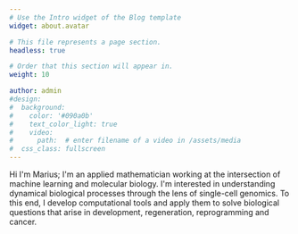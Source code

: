 ```yaml
---
# Use the Intro widget of the Blog template
widget: about.avatar

# This file represents a page section.
headless: true

# Order that this section will appear in.
weight: 10

author: admin
#design:
#  background:
#    color: '#090a0b'
#    text_color_light: true
#    video:
#      path:  # enter filename of a video in /assets/media
#  css_class: fullscreen
---
```


Hi I'm Marius; I'm an applied mathematician working at the intersection of
machine learning and molecular biology. I'm interested in understanding
dynamical biological processes through the lens of single-cell genomics. To this
end, I develop computational tools and apply them to solve biological questions
that arise in development, regeneration, reprogramming and cancer. 

